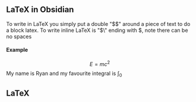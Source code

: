 

## LaTeX in Obsidian

To write in LaTeX you simply put a double "\$$" around a piece of text to do a block latex. To write inline LaTeX is "\$\\" ending with $, note there can be no spaces

#### Example 

$$ E = mc^2 $$
My name is Ryan and my favourite integral is $\int_0$

## LaTeX 

